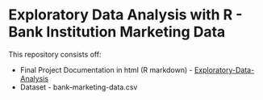 # Exploratory Data Analysis with R  - Bank Institution Marketing Data

This repository consists off:
  - Final Project Documentation in html (R markdown) - [Exploratory-Data-Analysis](https://cdn.rawgit.com/JaanNo/Exploratory-Data-Analysis/cc5ffcef/R%20UDACITY%20Project%20edited%20verson.html)
  - Dataset - bank-marketing-data.csv
